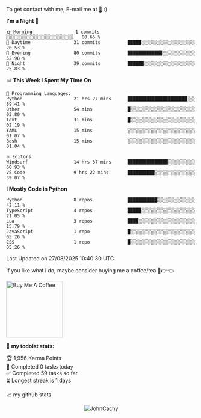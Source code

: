 To get contact with me, E-mail me at [📧](mailto:johncachy@amiverse.uk) :)


<!--START_SECTION:waka-->
**I'm a Night 🦉** 

```text
🌞 Morning                1 commits           ░░░░░░░░░░░░░░░░░░░░░░░░░   00.66 % 
🌆 Daytime                31 commits          █████░░░░░░░░░░░░░░░░░░░░   20.53 % 
🌃 Evening                80 commits          █████████████░░░░░░░░░░░░   52.98 % 
🌙 Night                  39 commits          ██████░░░░░░░░░░░░░░░░░░░   25.83 % 
```


📊 **This Week I Spent My Time On** 

```text
💬 Programming Languages: 
Python                   21 hrs 27 mins      ██████████████████████░░░   89.41 % 
Other                    54 mins             █░░░░░░░░░░░░░░░░░░░░░░░░   03.80 % 
Text                     31 mins             █░░░░░░░░░░░░░░░░░░░░░░░░   02.19 % 
YAML                     15 mins             ░░░░░░░░░░░░░░░░░░░░░░░░░   01.07 % 
Bash                     15 mins             ░░░░░░░░░░░░░░░░░░░░░░░░░   01.04 % 

🔥 Editors: 
Windsurf                 14 hrs 37 mins      ███████████████░░░░░░░░░░   60.93 % 
VS Code                  9 hrs 22 mins       ██████████░░░░░░░░░░░░░░░   39.07 % 
```

**I Mostly Code in Python** 

```text
Python                   8 repos             ███████████░░░░░░░░░░░░░░   42.11 % 
TypeScript               4 repos             █████░░░░░░░░░░░░░░░░░░░░   21.05 % 
Lua                      3 repos             ████░░░░░░░░░░░░░░░░░░░░░   15.79 % 
JavaScript               1 repo              █░░░░░░░░░░░░░░░░░░░░░░░░   05.26 % 
CSS                      1 repo              █░░░░░░░░░░░░░░░░░░░░░░░░   05.26 % 
```




 Last Updated on 27/08/2025 10:40:30 UTC
<!--END_SECTION:waka-->

if you like what i do, maybe consider buying me a coffee/tea 🥺👉👈

<a href="https://buymeacoffee.com/johncachy" target="_blank"><img src="https://cdn.buymeacoffee.com/buttons/v2/default-red.png" alt="Buy Me A Coffee" width="150" ></a>

🚧 **my todoist stats:**

<!-- TODO-IST:START -->
🏆  1,956 Karma Points           
🌸  Completed 0 tasks today           
✅  Completed 59 tasks so far           
⏳  Longest streak is 1 days
<!-- TODO-IST:END -->

📈 my github stats

<p align="center"> <img src="https://github-readme-stats.vercel.app/api?username=chinshunyu&show_icons=true&theme=gotham" alt="JohnCachy" />




